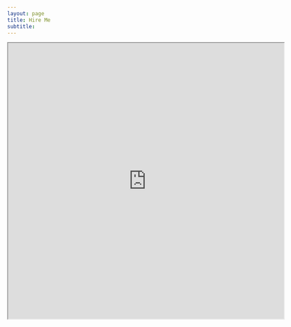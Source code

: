 ```yaml
---
layout: page
title: Hire Me
subtitle:
---
```


<iframe src="https://drive.google.com/file/d/1cFJAfDfNXlJfk9VHrYlRK6iN4o2YztqG/preview" width="640" height="640"></iframe>
